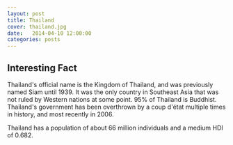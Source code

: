 ```yaml
---
layout: post
title: Thailand
cover: thailand.jpg
date:   2014-04-10 12:00:00
categories: posts
---
```


## Interesting Fact

Thailand's official name is the Kingdom of Thailand, and was previously named Siam until 1939. It was the only country in Southeast Asia that was not ruled by Western nations at some point. 95% of Thailand is Buddhist. Thailand's government has been overthrown by a coup d'état multiple times in history, and most recently in 2006.  

Thailand has a population of about 66 million individuals and a medium HDI of 0.682.
